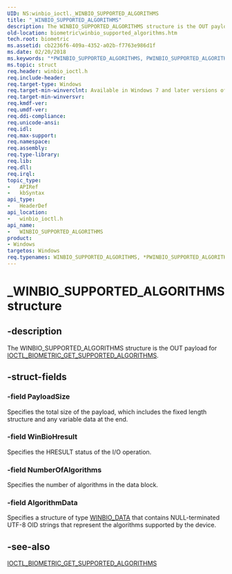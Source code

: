 ```yaml
---
UID: NS:winbio_ioctl._WINBIO_SUPPORTED_ALGORITHMS
title: "_WINBIO_SUPPORTED_ALGORITHMS"
description: The WINBIO_SUPPORTED_ALGORITHMS structure is the OUT payload for IOCTL_BIOMETRIC_GET_SUPPORTED_ALGORITHMS.
old-location: biometric\winbio_supported_algorithms.htm
tech.root: biometric
ms.assetid: cb2236f6-409a-4352-a02b-f7763e986d1f
ms.date: 02/20/2018
ms.keywords: "*PWINBIO_SUPPORTED_ALGORITHMS, PWINBIO_SUPPORTED_ALGORITHMS, PWINBIO_SUPPORTED_ALGORITHMS structure pointer [Biometric Devices], WINBIO_SUPPORTED_ALGORITHMS, WINBIO_SUPPORTED_ALGORITHMS structure [Biometric Devices], _WINBIO_SUPPORTED_ALGORITHMS, biometric.winbio_supported_algorithms, biometric_ref_44bbda1a-1b9b-42d3-9034-9d0c3c4bac88.xml, winbio_ioctl/PWINBIO_SUPPORTED_ALGORITHMS, winbio_ioctl/WINBIO_SUPPORTED_ALGORITHMS"
ms.topic: struct
req.header: winbio_ioctl.h
req.include-header: 
req.target-type: Windows
req.target-min-winverclnt: Available in Windows 7 and later versions of Windows.
req.target-min-winversvr: 
req.kmdf-ver: 
req.umdf-ver: 
req.ddi-compliance: 
req.unicode-ansi: 
req.idl: 
req.max-support: 
req.namespace: 
req.assembly: 
req.type-library: 
req.lib: 
req.dll: 
req.irql: 
topic_type:
-	APIRef
-	kbSyntax
api_type:
-	HeaderDef
api_location:
-	winbio_ioctl.h
api_name:
-	WINBIO_SUPPORTED_ALGORITHMS
product:
- Windows
targetos: Windows
req.typenames: WINBIO_SUPPORTED_ALGORITHMS, *PWINBIO_SUPPORTED_ALGORITHMS
---
```


# _WINBIO_SUPPORTED_ALGORITHMS structure


## -description


The WINBIO_SUPPORTED_ALGORITHMS structure is the OUT payload for <a href="https://msdn.microsoft.com/library/windows/hardware/ff536438">IOCTL_BIOMETRIC_GET_SUPPORTED_ALGORITHMS</a>.


## -struct-fields




### -field PayloadSize

Specifies the total size of the payload, which includes the fixed length structure and any variable data at the end.


### -field WinBioHresult

Specifies the HRESULT status of the I/O operation.


### -field NumberOfAlgorithms

Specifies the number of algorithms in the data block.


### -field AlgorithmData

Specifies a structure of type <a href="https://msdn.microsoft.com/library/windows/hardware/ff536469">WINBIO_DATA</a> that contains NULL-terminated UTF-8 OID strings that represent the algorithms supported by the device.


## -see-also




<a href="https://msdn.microsoft.com/library/windows/hardware/ff536438">IOCTL_BIOMETRIC_GET_SUPPORTED_ALGORITHMS</a>
 

 

